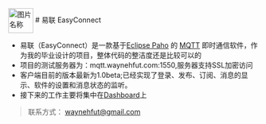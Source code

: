 
<img src="http://www.waynehfut.com/wp-content/uploads/2016/04/2176083045050551226-1.png" width = "50" height = "50" alt="图片名称" align=center />
# 易联 EasyConnect

- 易联（EasyConnect）是一款基于[Eclipse Paho](http://www.eclipse.org/paho/) 的 [MQTT](http://mqtt.org/) 即时通信软件，作为我的毕业设计的项目，整体代码的整洁度还是比较可以的
- 项目的测试服务器为：mqtt.waynehfut.com:1550,服务器支持SSL加密访问
- 客户端目前的版本最新为1.0beta;已经实现了登录、发布、订阅、消息的显示、软件的设置和消息状态的监听。
- 接下来的工作主要将集中在[Dashboard](http://git.oschina.net/waynehfut/EasyConnectDashboard-)上

>联系方式： [waynehfut@gmail.com](mailto:waynehfut@gmail.com)